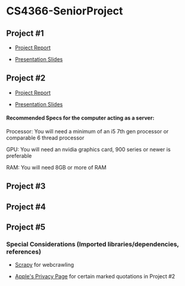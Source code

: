 # CS4366-SeniorProject

## Project #1

* [Project Report](https://texastechuniversity-my.sharepoint.com/:w:/g/personal/aaron_arnold_ttu_edu/EYIbo-SmF4dInRB99eNkdocBLQ8KTgaqNQ77NkG1uapG7w?e=U4r214)

* [Presentation Slides](https://texastechuniversity-my.sharepoint.com/:p:/g/personal/aaron_arnold_ttu_edu/EQSauAZisp5Hui0OJznSGe4BaGH1aIgYUkoqSPMajcw1qw?e=a1i6V1)

## Project #2

* [Project Report](https://texastechuniversity-my.sharepoint.com/personal/jessica_brisbois_ttu_edu/_layouts/15/Doc.aspx?sourcedoc={342aca17-a367-4fdb-b21e-fb91911be983}&amp;action=embedview&amp;wdStartOn=1)

* [Presentation Slides](https://texastechuniversity-my.sharepoint.com/:p:/g/personal/aaron_arnold_ttu_edu/EStJYsin1ApJsFn9e5WEtOcBWH6NXn9LiEbjIF30A70fSg?e=oYg02R) 

#### Recommended Specs for the computer acting as a server: 
Processor: You will need a minimum of an i5 7th gen processor or comparable 6 thread processor

GPU: You will need an nvidia graphics card, 900 series or newer is preferable

RAM: You will need 8GB or more of RAM

## Project #3

## Project #4

## Project #5

### Special Considerations (Imported libraries/dependencies, references)

  * [Scrapy](https://docs.scrapy.org/en/latest/index.html) for webcrawling

  * [Apple's Privacy Page](https://www.apple.com/privacy/) for certain marked quotations in Project #2

